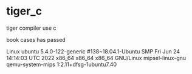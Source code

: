 # tiger_c

tiger compiler use c

book cases has passed

Linux ubuntu 5.4.0-122-generic #138~18.04.1-Ubuntu SMP Fri Jun 24 14:14:03 UTC 2022 x86_64 x86_64 x86_64 GNU/Linux
mipsel-linux-gnu
qemu-system-mips                           1:2.11+dfsg-1ubuntu7.40
